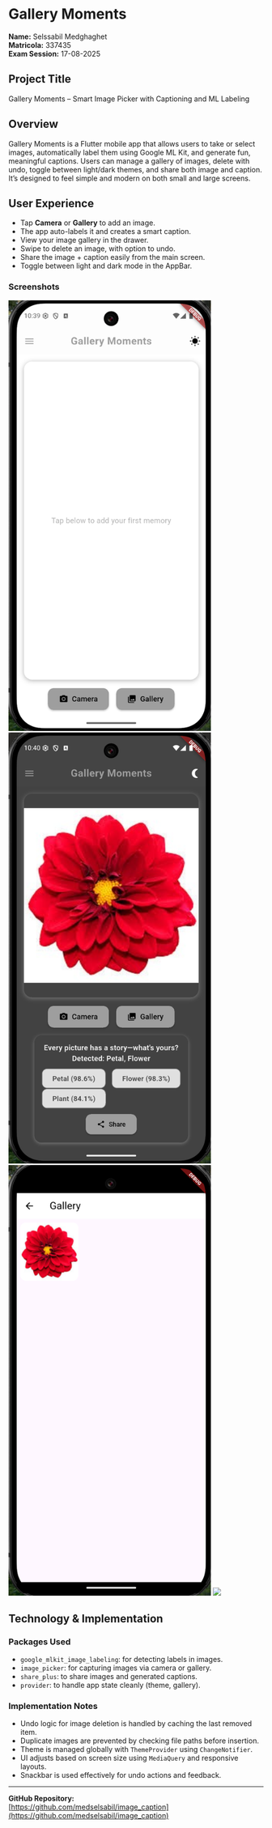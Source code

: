 # Gallery Moments

**Name:** Selssabil Medghaghet  
**Matricola:** 337435  
**Exam Session:** 17-08-2025

## Project Title
Gallery Moments – Smart Image Picker with Captioning and ML Labeling

## Overview
Gallery Moments is a Flutter mobile app that allows users to take or select images, automatically label them using Google ML Kit, and generate fun, meaningful captions. Users can manage a gallery of images, delete with undo, toggle between light/dark themes, and share both image and caption. It’s designed to feel simple and modern on both small and large screens.

## User Experience
- Tap **Camera** or **Gallery** to add an image.
- The app auto-labels it and creates a smart caption.
- View your image gallery in the drawer.
- Swipe to delete an image, with option to undo.
- Share the image + caption easily from the main screen.
- Toggle between light and dark mode in the AppBar.

### Screenshots
<img src="screenshots/homescreen_.png" width="400"/>
<img src="screenshots/caption_.png" width="400"/>
<img src="screenshots/gallery_.png" width="400"/>
<img src="screenshots/drawer_.png" width="400"/>

## Technology & Implementation

### Packages Used
- `google_mlkit_image_labeling`: for detecting labels in images.
- `image_picker`: for capturing images via camera or gallery.
- `share_plus`: to share images and generated captions.
- `provider`: to handle app state cleanly (theme, gallery).

### Implementation Notes
- Undo logic for image deletion is handled by caching the last removed item.
- Duplicate images are prevented by checking file paths before insertion.
- Theme is managed globally with `ThemeProvider` using `ChangeNotifier`.
- UI adjusts based on screen size using `MediaQuery` and responsive layouts.
- Snackbar is used effectively for undo actions and feedback.

---

**GitHub Repository:**  
[https://github.com/medselsabil/image_caption](https://github.com/medselsabil/image_caption)
